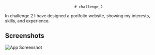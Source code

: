 
                                    # challenge_2

In challenge 2 I have designed a portfolio website, showing my interests, skills, and experience.




## Screenshots

![App Screenshot](https://via.placeholder.com/468x300?text=App+Screenshot+Here)

